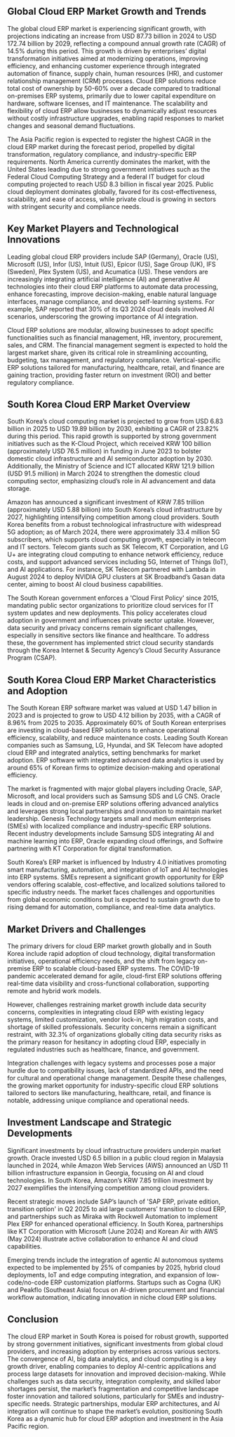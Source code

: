 ## Global Cloud ERP Market Growth and Trends
The global cloud ERP market is experiencing significant growth, with projections indicating an increase from USD 87.73 billion in 2024 to USD 172.74 billion by 2029, reflecting a compound annual growth rate (CAGR) of 14.5% during this period. This growth is driven by enterprises’ digital transformation initiatives aimed at modernizing operations, improving efficiency, and enhancing customer experience through integrated automation of finance, supply chain, human resources (HR), and customer relationship management (CRM) processes. Cloud ERP solutions reduce total cost of ownership by 50-60% over a decade compared to traditional on-premises ERP systems, primarily due to lower capital expenditure on hardware, software licenses, and IT maintenance. The scalability and flexibility of cloud ERP allow businesses to dynamically adjust resources without costly infrastructure upgrades, enabling rapid responses to market changes and seasonal demand fluctuations.

The Asia Pacific region is expected to register the highest CAGR in the cloud ERP market during the forecast period, propelled by digital transformation, regulatory compliance, and industry-specific ERP requirements. North America currently dominates the market, with the United States leading due to strong government initiatives such as the Federal Cloud Computing Strategy and a federal IT budget for cloud computing projected to reach USD 8.3 billion in fiscal year 2025. Public cloud deployment dominates globally, favored for its cost-effectiveness, scalability, and ease of access, while private cloud is growing in sectors with stringent security and compliance needs.

## Key Market Players and Technological Innovations
Leading global cloud ERP providers include SAP (Germany), Oracle (US), Microsoft (US), Infor (US), Intuit (US), Epicor (US), Sage Group (UK), IFS (Sweden), Plex System (US), and Acumatica (US). These vendors are increasingly integrating artificial intelligence (AI) and generative AI technologies into their cloud ERP platforms to automate data processing, enhance forecasting, improve decision-making, enable natural language interfaces, manage compliance, and develop self-learning systems. For example, SAP reported that 30% of its Q3 2024 cloud deals involved AI scenarios, underscoring the growing importance of AI integration.

Cloud ERP solutions are modular, allowing businesses to adopt specific functionalities such as financial management, HR, inventory, procurement, sales, and CRM. The financial management segment is expected to hold the largest market share, given its critical role in streamlining accounting, budgeting, tax management, and regulatory compliance. Vertical-specific ERP solutions tailored for manufacturing, healthcare, retail, and finance are gaining traction, providing faster return on investment (ROI) and better regulatory compliance.

## South Korea Cloud ERP Market Overview
South Korea’s cloud computing market is projected to grow from USD 6.83 billion in 2025 to USD 19.89 billion by 2030, exhibiting a CAGR of 23.82% during this period. This rapid growth is supported by strong government initiatives such as the K-Cloud Project, which received KRW 100 billion (approximately USD 76.5 million) in funding in June 2023 to bolster domestic cloud infrastructure and AI semiconductor adoption by 2030. Additionally, the Ministry of Science and ICT allocated KRW 121.9 billion (USD 91.5 million) in March 2024 to strengthen the domestic cloud computing sector, emphasizing cloud’s role in AI advancement and data storage.

Amazon has announced a significant investment of KRW 7.85 trillion (approximately USD 5.88 billion) into South Korea’s cloud infrastructure by 2027, highlighting intensifying competition among cloud providers. South Korea benefits from a robust technological infrastructure with widespread 5G adoption; as of March 2024, there were approximately 33.4 million 5G subscribers, which supports cloud computing growth, especially in telecom and IT sectors. Telecom giants such as SK Telecom, KT Corporation, and LG U+ are integrating cloud computing to enhance network efficiency, reduce costs, and support advanced services including 5G, Internet of Things (IoT), and AI applications. For instance, SK Telecom partnered with Lambda in August 2024 to deploy NVIDIA GPU clusters at SK Broadband’s Gasan data center, aiming to boost AI cloud business capabilities.

The South Korean government enforces a 'Cloud First Policy' since 2015, mandating public sector organizations to prioritize cloud services for IT system updates and new deployments. This policy accelerates cloud adoption in government and influences private sector uptake. However, data security and privacy concerns remain significant challenges, especially in sensitive sectors like finance and healthcare. To address these, the government has implemented strict cloud security standards through the Korea Internet & Security Agency’s Cloud Security Assurance Program (CSAP).

## South Korea Cloud ERP Market Characteristics and Adoption
The South Korean ERP software market was valued at USD 1.47 billion in 2023 and is projected to grow to USD 4.12 billion by 2035, with a CAGR of 8.96% from 2025 to 2035. Approximately 60% of South Korean enterprises are investing in cloud-based ERP solutions to enhance operational efficiency, scalability, and reduce maintenance costs. Leading South Korean companies such as Samsung, LG, Hyundai, and SK Telecom have adopted cloud ERP and integrated analytics, setting benchmarks for market adoption. ERP software with integrated advanced data analytics is used by around 65% of Korean firms to optimize decision-making and operational efficiency.

The market is fragmented with major global players including Oracle, SAP, Microsoft, and local providers such as Samsung SDS and LG CNS. Oracle leads in cloud and on-premise ERP solutions offering advanced analytics and leverages strong local partnerships and innovation to maintain market leadership. Genesis Technology targets small and medium enterprises (SMEs) with localized compliance and industry-specific ERP solutions. Recent industry developments include Samsung SDS integrating AI and machine learning into ERP, Oracle expanding cloud offerings, and Softwire partnering with KT Corporation for digital transformation.

South Korea’s ERP market is influenced by Industry 4.0 initiatives promoting smart manufacturing, automation, and integration of IoT and AI technologies into ERP systems. SMEs represent a significant growth opportunity for ERP vendors offering scalable, cost-effective, and localized solutions tailored to specific industry needs. The market faces challenges and opportunities from global economic conditions but is expected to sustain growth due to rising demand for automation, compliance, and real-time data analytics.

## Market Drivers and Challenges
The primary drivers for cloud ERP market growth globally and in South Korea include rapid adoption of cloud technology, digital transformation initiatives, operational efficiency needs, and the shift from legacy on-premise ERP to scalable cloud-based ERP systems. The COVID-19 pandemic accelerated demand for agile, cloud-first ERP solutions offering real-time data visibility and cross-functional collaboration, supporting remote and hybrid work models.

However, challenges restraining market growth include data security concerns, complexities in integrating cloud ERP with existing legacy systems, limited customization, vendor lock-in, high migration costs, and shortage of skilled professionals. Security concerns remain a significant restraint, with 32.3% of organizations globally citing data security risks as the primary reason for hesitancy in adopting cloud ERP, especially in regulated industries such as healthcare, finance, and government.

Integration challenges with legacy systems and processes pose a major hurdle due to compatibility issues, lack of standardized APIs, and the need for cultural and operational change management. Despite these challenges, the growing market opportunity for industry-specific cloud ERP solutions tailored to sectors like manufacturing, healthcare, retail, and finance is notable, addressing unique compliance and operational needs.

## Investment Landscape and Strategic Developments
Significant investments by cloud infrastructure providers underpin market growth. Oracle invested USD 6.5 billion in a public cloud region in Malaysia launched in 2024, while Amazon Web Services (AWS) announced an USD 11 billion infrastructure expansion in Georgia, focusing on AI and cloud technologies. In South Korea, Amazon’s KRW 7.85 trillion investment by 2027 exemplifies the intensifying competition among cloud providers.

Recent strategic moves include SAP’s launch of 'SAP ERP, private edition, transition option' in Q2 2025 to aid large customers’ transition to cloud ERP, and partnerships such as Miraka with Rockwell Automation to implement Plex ERP for enhanced operational efficiency. In South Korea, partnerships like KT Corporation with Microsoft (June 2024) and Korean Air with AWS (May 2024) illustrate active collaboration to enhance AI and cloud capabilities.

Emerging trends include the integration of agentic AI autonomous systems expected to be implemented by 25% of companies by 2025, hybrid cloud deployments, IoT and edge computing integration, and expansion of low-code/no-code ERP customization platforms. Startups such as Cogna (UK) and Peakflo (Southeast Asia) focus on AI-driven procurement and financial workflow automation, indicating innovation in niche cloud ERP solutions.

## Conclusion
The cloud ERP market in South Korea is poised for robust growth, supported by strong government initiatives, significant investments from global cloud providers, and increasing adoption by enterprises across various sectors. The convergence of AI, big data analytics, and cloud computing is a key growth driver, enabling companies to deploy AI-centric applications and process large datasets for innovation and improved decision-making. While challenges such as data security, integration complexity, and skilled labor shortages persist, the market’s fragmentation and competitive landscape foster innovation and tailored solutions, particularly for SMEs and industry-specific needs. Strategic partnerships, modular ERP architectures, and AI integration will continue to shape the market’s evolution, positioning South Korea as a dynamic hub for cloud ERP adoption and investment in the Asia Pacific region.